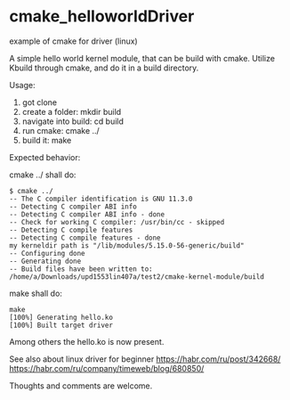 # cmake_helloworldDriver
 example of cmake for driver (linux)
 
 A simple hello world kernel module, that can be build with cmake.
Utilize Kbuild through cmake, and do it in a build directory.


Usage:
1) got clone 
2) create a folder: mkdir build
3) navigate into build: cd build
4) run cmake: cmake ../
5) build it: make



Expected behavior: 

cmake ../ shall do:
```
$ cmake ../
-- The C compiler identification is GNU 11.3.0
-- Detecting C compiler ABI info
-- Detecting C compiler ABI info - done
-- Check for working C compiler: /usr/bin/cc - skipped
-- Detecting C compile features
-- Detecting C compile features - done
my kerneldir path is "/lib/modules/5.15.0-56-generic/build"
-- Configuring done
-- Generating done
-- Build files have been written to: /home/a/Downloads/upd1553lin407a/test2/cmake-kernel-module/build
```
make shall do:
```
make
[100%] Generating hello.ko
[100%] Built target driver
```

Among others the hello.ko is now present. 

See also about linux driver for beginner
https://habr.com/ru/post/342668/
https://habr.com/ru/company/timeweb/blog/680850/

Thoughts and comments are welcome. 
